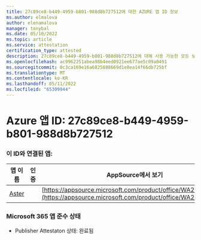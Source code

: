 ```yaml
---
title: 27c89ce8-b449-4959-b801-988d8b727512에 대한 AZURE 앱 ID 정보
ms.author: elmalova
author: elenamalova
manager: tonybal
ms.date: 05/10/2022
ms.topic: article
ms.service: attestation
certification_type: attested
description: 27c89ce8-b449-4959-b801-988d8b727512에 대해 사용 가능한 모든 보안 및 규정 준수 정보입니다.
ms.openlocfilehash: ac9962251abea98b4eed0921ee677ae5c09a0491
ms.sourcegitcommit: 0c3ca169e16a6825888669d1e8ea14f66db725bf
ms.translationtype: MT
ms.contentlocale: ko-KR
ms.lasthandoff: 05/11/2022
ms.locfileid: "65309944"
---
```

# <a name="azure-app-id-27c89ce8-b449-4959-b801-988d8b727512"></a>Azure 앱 ID: 27c89ce8-b449-4959-b801-988d8b727512


### <a name="apps-associated-with-this-id"></a>이 ID와 연결된 앱:
| **앱 이름** | **인증** | **AppSource에서 보기** |
|--------------|---------------|-----------------------|
| [Aster](../forward/WA200002379.md) |  | [https://appsource.microsoft.com/product/office/WA200002379](https://appsource.microsoft.com/product/office/WA200002379) |

### <a name="microsoft-365-app-compliance-status"></a>Microsoft 365 앱 준수 상태
- Publisher Attestaton 상태: 완료됨
